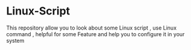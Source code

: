 # Linux-Script
This repository allow you to look about some Linux script , use Linux command , helpful for some Feature and help you to configure it in your system  
